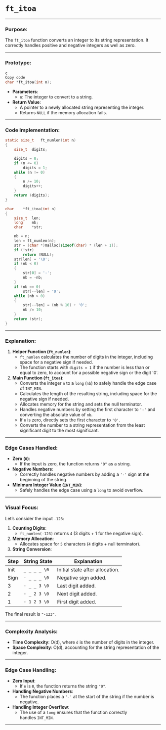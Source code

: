 # `ft_itoa`

---

### **Purpose**:

The `ft_itoa` function converts an integer to its string representation. It correctly handles positive and negative integers as well as zero.

---

### **Prototype**:

```c
c
Copy code
char *ft_itoa(int n);

```

- **Parameters**:
    - `n`: The integer to convert to a string.
- **Return Value**:
    - A pointer to a newly allocated string representing the integer.
    - Returns `NULL` if the memory allocation fails.

---

### **Code Implementation**:

```c
static size_t	ft_numlen(int n)
{
	size_t	digits;

	digits = 0;
	if (n <= 0)
		digits = 1;
	while (n != 0)
	{
		n /= 10;
		digits++;
	}
	return (digits);
}

char	*ft_itoa(int n)
{
	size_t	len;
	long	nb;
	char	*str;

	nb = n;
	len = ft_numlen(n);
	str = (char *)malloc(sizeof(char) * (len + 1));
	if (!str)
		return (NULL);
	str[len] = '\0';
	if (nb < 0)
	{
		str[0] = '-';
		nb = -nb;
	}
	if (nb == 0)
		str[--len] = '0';
	while (nb > 0)
	{
		str[--len] = (nb % 10) + '0';
		nb /= 10;
	}
	return (str);
}

```

---

### **Explanation**:

1. **Helper Function (`ft_numlen`)**:
    - `ft_numlen` calculates the number of digits in the integer, including space for a negative sign if needed.
    - The function starts with `digits = 1` if the number is less than or equal to zero, to account for a possible negative sign or the digit '0'.
2. **Main Function (`ft_itoa`)**:
    - Converts the integer `n` to a `long` (`nb`) to safely handle the edge case of `INT_MIN`.
    - Calculates the length of the resulting string, including space for the negative sign if needed.
    - Allocates memory for the string and sets the null terminator.
    - Handles negative numbers by setting the first character to `'-'` and converting the absolute value of `nb`.
    - If `n` is zero, directly sets the first character to `'0'`.
    - Converts the number to a string representation from the least significant digit to the most significant.

---

### **Edge Cases Handled**:

- **Zero (`0`)**:
    - If the input is zero, the function returns `"0"` as a string.
- **Negative Numbers**:
    - Correctly handles negative numbers by adding a `'-'` sign at the beginning of the string.
- **Minimum Integer Value (`INT_MIN`)**:
    - Safely handles the edge case using a `long` to avoid overflow.

---

### **Visual Focus**:

Let’s consider the input `-123`:

1. **Counting Digits**:
    - `ft_numlen(-123)` returns `4` (3 digits + 1 for the negative sign).
2. **Memory Allocation**:
    - Allocates space for `5` characters (`4` digits + null terminator).
3. **String Conversion**:

| Step | String State | Explanation |
| --- | --- | --- |
| Init | `_ _ _ _ \0` | Initial state after allocation. |
| Sign | `- _ _ _ \0` | Negative sign added. |
| 3 | `- _ _ 3 \0` | Last digit added. |
| 2 | `- _ 2 3 \0` | Next digit added. |
| 1 | `- 1 2 3 \0` | First digit added. |

The final result is `"-123"`.

---

### **Complexity Analysis**:

- **Time Complexity**: O(d), where `d` is the number of digits in the integer.
- **Space Complexity**: O(d), accounting for the string representation of the integer.

---

### **Edge Case Handling**:

- **Zero Input**:
    - If `n` is `0`, the function returns the string `"0"`.
- **Handling Negative Numbers**:
    - The function places a `'-'` at the start of the string if the number is negative.
- **Handling Integer Overflow**:
    - The use of a `long` ensures that the function correctly handles `INT_MIN`.

---
